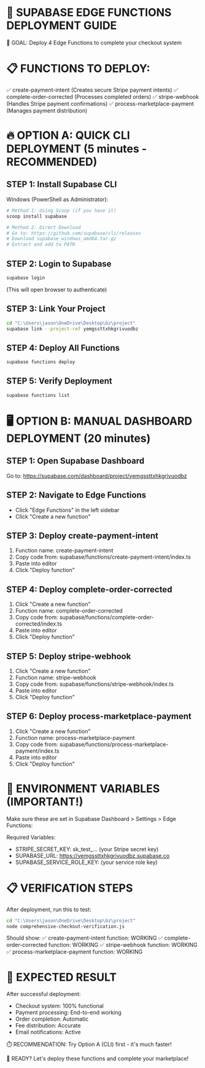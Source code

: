 🚀 SUPABASE EDGE FUNCTIONS DEPLOYMENT GUIDE
============================================

🎯 GOAL: Deploy 4 Edge Functions to complete your checkout system

📋 FUNCTIONS TO DEPLOY:
======================
✅ create-payment-intent (Creates secure Stripe payment intents)
✅ complete-order-corrected (Processes completed orders)
✅ stripe-webhook (Handles Stripe payment confirmations)
✅ process-marketplace-payment (Manages payment distribution)

🔥 OPTION A: QUICK CLI DEPLOYMENT (5 minutes - RECOMMENDED)
===========================================================

STEP 1: Install Supabase CLI
----------------------------
Windows (PowerShell as Administrator):
```powershell
# Method 1: Using Scoop (if you have it)
scoop install supabase

# Method 2: Direct Download
# Go to: https://github.com/supabase/cli/releases
# Download supabase_windows_amd64.tar.gz
# Extract and add to PATH
```

STEP 2: Login to Supabase
--------------------------
```bash
supabase login
```
(This will open browser to authenticate)

STEP 3: Link Your Project
--------------------------
```bash
cd "C:\Users\jason\OneDrive\Desktop\bz\project"
supabase link --project-ref yemgssttxhkgrivuodbz
```

STEP 4: Deploy All Functions
-----------------------------
```bash
supabase functions deploy
```

STEP 5: Verify Deployment
--------------------------
```bash
supabase functions list
```

🖥️ OPTION B: MANUAL DASHBOARD DEPLOYMENT (20 minutes)
======================================================

STEP 1: Open Supabase Dashboard
-------------------------------
Go to: https://supabase.com/dashboard/project/yemgssttxhkgrivuodbz

STEP 2: Navigate to Edge Functions
----------------------------------
- Click "Edge Functions" in the left sidebar
- Click "Create a new function"

STEP 3: Deploy create-payment-intent
------------------------------------
1. Function name: create-payment-intent
2. Copy code from: supabase/functions/create-payment-intent/index.ts
3. Paste into editor
4. Click "Deploy function"

STEP 4: Deploy complete-order-corrected
---------------------------------------
1. Click "Create a new function"
2. Function name: complete-order-corrected
3. Copy code from: supabase/functions/complete-order-corrected/index.ts
4. Paste into editor
5. Click "Deploy function"

STEP 5: Deploy stripe-webhook
-----------------------------
1. Click "Create a new function"
2. Function name: stripe-webhook
3. Copy code from: supabase/functions/stripe-webhook/index.ts
4. Paste into editor
5. Click "Deploy function"

STEP 6: Deploy process-marketplace-payment
------------------------------------------
1. Click "Create a new function"
2. Function name: process-marketplace-payment
3. Copy code from: supabase/functions/process-marketplace-payment/index.ts
4. Paste into editor
5. Click "Deploy function"

🔧 ENVIRONMENT VARIABLES (IMPORTANT!)
=====================================
Make sure these are set in Supabase Dashboard > Settings > Edge Functions:

Required Variables:
- STRIPE_SECRET_KEY: sk_test_... (your Stripe secret key)
- SUPABASE_URL: https://yemgssttxhkgrivuodbz.supabase.co
- SUPABASE_SERVICE_ROLE_KEY: (your service role key)

📋 VERIFICATION STEPS
=====================
After deployment, run this to test:

```bash
cd "C:\Users\jason\OneDrive\Desktop\bz\project"
node comprehensive-checkout-verification.js
```

Should show:
✅ create-payment-intent function: WORKING
✅ complete-order-corrected function: WORKING
✅ stripe-webhook function: WORKING
✅ process-marketplace-payment function: WORKING

🎯 EXPECTED RESULT
==================
After successful deployment:
- Checkout system: 100% functional
- Payment processing: End-to-end working
- Order completion: Automatic
- Fee distribution: Accurate
- Email notifications: Active

⏱️ RECOMMENDATION: Try Option A (CLI) first - it's much faster!

🚀 READY? Let's deploy these functions and complete your marketplace!